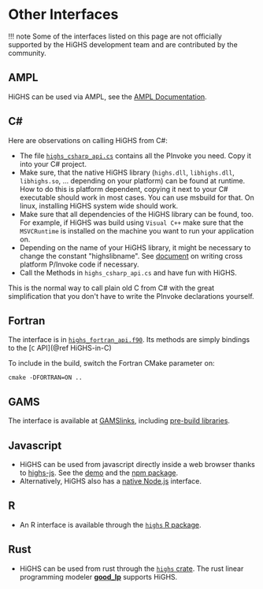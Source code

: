 # Other Interfaces

!!! note
    Some of the interfaces listed on this page are not officially supported by
    the HiGHS development team and are contributed by the community.

## AMPL

HiGHS can be used via AMPL, see the [AMPL Documentation](https://dev.ampl.com/solvers/highs/index.html).

## C#

Here are observations on calling HiGHS from C#:

 * The file [`highs_csharp_api.cs`](https://github.com/ERGO-Code/HiGHS/blob/master/src/interfaces/highs_csharp_api.cs)
   contains all the PInvoke you need. Copy it into your C# project.
 * Make sure, that the native HiGHS library (`highs.dll`, `libhighs.dll`,
   `libhighs.so`, ... depending on your platform) can be found at runtime. How
   to do this is platform dependent, copying it next to your C# executable
   should work in most cases. You can use msbuild for that. On linux, installing
   HiGHS system wide should work.
 * Make sure that all dependencies of the HiGHS library can be found, too. For
   example, if HiGHS was build using `Visual C++` make sure that the
   `MSVCRuntime` is installed on the machine you want to run your application
   on.
 * Depending on the name of your HiGHS library, it might be necessary to change
   the constant "highslibname". See [document](https://learn.microsoft.com/en-us/dotnet/standard/native-interop/cross-platform)
   on writing cross platform P/Invoke code if necessary.
 * Call the Methods in `highs_csharp_api.cs` and have fun with HiGHS.

This is the normal way to call plain old C from C# with the great simplification
that you don't have to write the PInvoke declarations yourself.

## Fortran

The interface is in
[`highs_fortran_api.f90`](https://github.com/ERGO-Code/HiGHS/blob/master/src/interfaces/highs_fortran_api.f90). Its
methods are simply bindings to the [`C` API](@ref HiGHS-in-C)

To include in the build, switch the Fortran CMake parameter on:
```
cmake -DFORTRAN=ON ..
```

## GAMS

The interface is available at [GAMSlinks](https://github.com/coin-or/GAMSlinks/),
including [pre-build libraries](https://github.com/coin-or/GAMSlinks/releases).

## Javascript

 * HiGHS can be used from javascript directly inside a web browser thanks to
   [highs-js](https://github.com/lovasoa/highs-js). See the [demo](https://lovasoa.github.io/highs-js/)
   and the [npm package](https://www.npmjs.com/package/highs).
 * Alternatively, HiGHS also has a [native Node.js](https://www.npmjs.com/package/highs-solver)
   interface.

## R

 * An R interface is available through the [`highs` R package](https://cran.r-project.org/web/packages/highs/index.html).

## Rust

 * HiGHS can be used from rust through the [`highs` crate](https://crates.io/crates/highs).
   The rust linear programming modeler [**good_lp**](https://crates.io/crates/good_lp)
   supports HiGHS.
